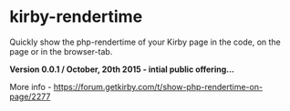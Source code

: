 # kirby-rendertime

Quickly show the php-rendertime of your Kirby page in the code, on the page or in the browser-tab.

**Version 0.0.1 / October, 20th 2015 - intial public offering...**

More info - https://forum.getkirby.com/t/show-php-rendertime-on-page/2277
